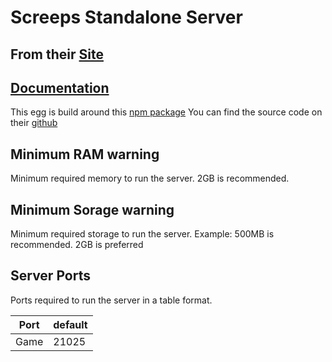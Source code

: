 # Screeps Standalone Server

## From their [Site](https://screeps.com/)

## [Documentation](https://www.npmjs.com/package/screeps)
This egg is build around this [npm package](https://www.npmjs.com/package/screeps)
You can find the source code on their [github](https://github.com/screeps/screeps)

## Minimum RAM warning

Minimum required memory to run the server.
2GB is recommended.

## Minimum Sorage warning

Minimum required storage to run the server.
Example: 500MB is recommended. 2GB is preferred


## Server Ports

Ports required to run the server in a table format.

| Port    | default |
|---------|---------|
| Game    | 21025   |
